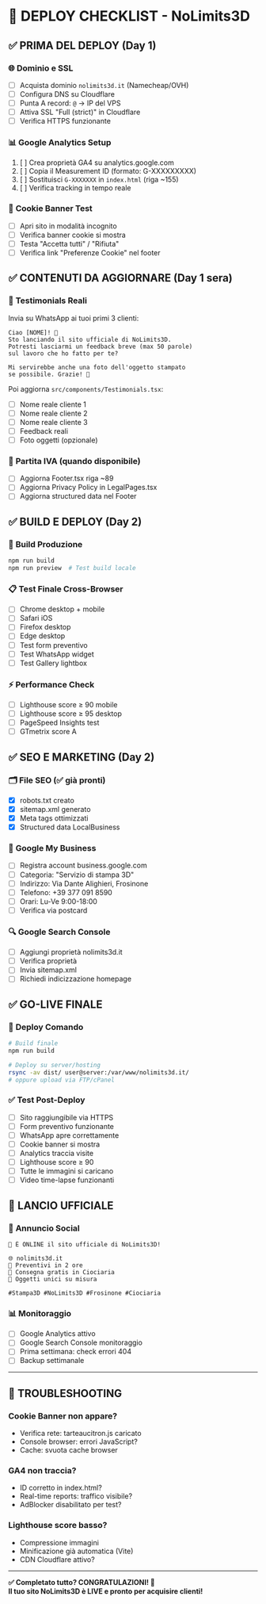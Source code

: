 # 🚀 DEPLOY CHECKLIST - NoLimits3D

## ✅ PRIMA DEL DEPLOY (Day 1)

### 🌐 **Dominio e SSL**
- [ ] Acquista dominio `nolimits3d.it` (Namecheap/OVH)
- [ ] Configura DNS su Cloudflare
- [ ] Punta A record: `@` → IP del VPS
- [ ] Attiva SSL "Full (strict)" in Cloudflare
- [ ] Verifica HTTPS funzionante

### 📊 **Google Analytics Setup**
1. [ ] Crea proprietà GA4 su analytics.google.com
2. [ ] Copia il Measurement ID (formato: G-XXXXXXXXX)
3. [ ] Sostituisci `G-XXXXXXX` in `index.html` (riga ~155)
4. [ ] Verifica tracking in tempo reale

### 🍪 **Cookie Banner Test**
- [ ] Apri sito in modalità incognito
- [ ] Verifica banner cookie si mostra
- [ ] Testa "Accetta tutti" / "Rifiuta"
- [ ] Verifica link "Preferenze Cookie" nel footer

## ✅ CONTENUTI DA AGGIORNARE (Day 1 sera)

### 👥 **Testimonials Reali**
Invia su WhatsApp ai tuoi primi 3 clienti:

```
Ciao [NOME]! 👋 
Sto lanciando il sito ufficiale di NoLimits3D. 
Potresti lasciarmi un feedback breve (max 50 parole) 
sul lavoro che ho fatto per te? 

Mi servirebbe anche una foto dell'oggetto stampato 
se possibile. Grazie! 🙏
```

Poi aggiorna `src/components/Testimonials.tsx`:
- [ ] Nome reale cliente 1
- [ ] Nome reale cliente 2  
- [ ] Nome reale cliente 3
- [ ] Feedback reali
- [ ] Foto oggetti (opzionale)

### 💼 **Partita IVA** (quando disponibile)
- [ ] Aggiorna Footer.tsx riga ~89
- [ ] Aggiorna Privacy Policy in LegalPages.tsx
- [ ] Aggiorna structured data nel Footer

## ✅ BUILD E DEPLOY (Day 2)

### 🔧 **Build Produzione**
```bash
npm run build
npm run preview  # Test build locale
```

### 📋 **Test Finale Cross-Browser**
- [ ] Chrome desktop + mobile
- [ ] Safari iOS
- [ ] Firefox desktop
- [ ] Edge desktop
- [ ] Test form preventivo
- [ ] Test WhatsApp widget
- [ ] Test Gallery lightbox

### ⚡ **Performance Check**
- [ ] Lighthouse score ≥ 90 mobile
- [ ] Lighthouse score ≥ 95 desktop
- [ ] PageSpeed Insights test
- [ ] GTmetrix score A

## ✅ SEO E MARKETING (Day 2)

### 🗂️ **File SEO** (✅ già pronti)
- [x] robots.txt creato
- [x] sitemap.xml generato
- [x] Meta tags ottimizzati
- [x] Structured data LocalBusiness

### 🏢 **Google My Business**
- [ ] Registra account business.google.com
- [ ] Categoria: "Servizio di stampa 3D"
- [ ] Indirizzo: Via Dante Alighieri, Frosinone
- [ ] Telefono: +39 377 091 8590
- [ ] Orari: Lu-Ve 9:00-18:00
- [ ] Verifica via postcard

### 🔍 **Google Search Console**
- [ ] Aggiungi proprietà nolimits3d.it
- [ ] Verifica proprietà
- [ ] Invia sitemap.xml
- [ ] Richiedi indicizzazione homepage

## ✅ GO-LIVE FINALE

### 🚀 **Deploy Comando**
```bash
# Build finale
npm run build

# Deploy su server/hosting
rsync -av dist/ user@server:/var/www/nolimits3d.it/
# oppure upload via FTP/cPanel
```

### ✅ **Test Post-Deploy**
- [ ] Sito raggiungibile via HTTPS
- [ ] Form preventivo funzionante
- [ ] WhatsApp apre correttamente  
- [ ] Cookie banner si mostra
- [ ] Analytics traccia visite
- [ ] Lighthouse score ≥ 90
- [ ] Tutte le immagini si caricano
- [ ] Video time-lapse funzionanti

## 🎉 **LANCIO UFFICIALE**

### 📱 **Annuncio Social**
```
🎉 È ONLINE il sito ufficiale di NoLimits3D! 

🌐 nolimits3d.it
📱 Preventivi in 2 ore
🚚 Consegna gratis in Ciociaria
🎨 Oggetti unici su misura

#Stampa3D #NoLimits3D #Frosinone #Ciociaria
```

### 📊 **Monitoraggio**
- [ ] Google Analytics attivo
- [ ] Google Search Console monitoraggio
- [ ] Prima settimana: check errori 404
- [ ] Backup settimanale

---

## 🛟 **TROUBLESHOOTING**

### Cookie Banner non appare?
- Verifica rete: tarteaucitron.js caricato
- Console browser: errori JavaScript?
- Cache: svuota cache browser

### GA4 non traccia?
- ID corretto in index.html?
- Real-time reports: traffico visibile?
- AdBlocker disabilitato per test?

### Lighthouse score basso?
- Compressione immagini
- Minificazione già automatica (Vite)
- CDN Cloudflare attivo?

---

**✅ Completato tutto? CONGRATULAZIONI! 🎉**  
**Il tuo sito NoLimits3D è LIVE e pronto per acquisire clienti!** 